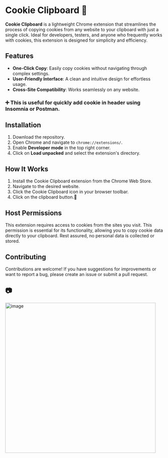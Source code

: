 # Cookie Clipboard 🍪

**Cookie Clipboard** is a lightweight Chrome extension that streamlines the process of copying cookies from any website to your clipboard with just a single click. Ideal for developers, testers, and anyone who frequently works with cookies, this extension is designed for simplicity and efficiency.

## Features

- **One-Click Copy**: Easily copy cookies without navigating through complex settings.
- **User-Friendly Interface**: A clean and intuitive design for effortless usage.
- **Cross-Site Compatibility**: Works seamlessly on any website.

### ➕ This is useful for quickly add cookie in header using Insomnia or Postman.

## Installation

1. Download the repository.
2. Open Chrome and navigate to `chrome://extensions/`.
3. Enable **Developer mode** in the top right corner.
4. Click on **Load unpacked** and select the extension's directory.

## How It Works

1. Install the Cookie Clipboard extension from the Chrome Web Store.
2. Navigate to the desired website.
3. Click the Cookie Clipboard icon in your browser toolbar.
4. Click on the clipboard button.🚀

## Host Permissions

This extension requires access to cookies from the sites you visit. This permission is essential for its functionality, allowing you to copy cookie data directly to your clipboard. Rest assured, no personal data is collected or stored.

## Contributing

Contributions are welcome! If you have suggestions for improvements or want to report a bug, please create an issue or submit a pull request.

## 📷

<img width="478" alt="image" src="https://github.com/user-attachments/assets/a2bc88b7-ecac-4908-8678-923ff2dca37a">
